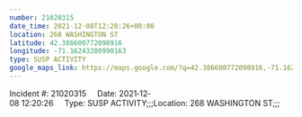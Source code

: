 ```yaml
---
number: 21020315
date_time: 2021-12-08T12:20:26+00:00
location: 268 WASHINGTON ST
latitude: 42.386600772098916
longitude: -71.16243280990163
type: SUSP ACTIVITY
google_maps_link: https://maps.google.com/?q=42.386600772098916,-71.16243280990163
---
```


Incident #: 21020315     Date: 2021‐12‐08 12:20:26     Type: SUSP ACTIVITY;;;Location: 268 WASHINGTON ST;;;
